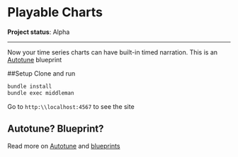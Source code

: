 # Playable Charts
**Project status**: Alpha
***
Now your time series charts can have built-in timed narration. This is an [Autotune](https://github.com/voxmedia/autotune) blueprint

##Setup
Clone and run
   ```bash
  bundle install
  bundle exec middleman
  ```
Go to `http:\\localhost:4567` to see the site

## Autotune? Blueprint?
Read more on [Autotune](https://github.com/voxmedia/autotune/wiki) and [blueprints](https://github.com/voxmedia/autotune/wiki/Getting-started#blueprints) 
